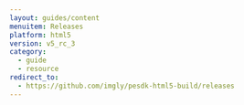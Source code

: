 ```yaml
---
layout: guides/content
menuitem: Releases
platform: html5
version: v5_rc_3
category:
  - guide
  - resource
redirect_to:
  - https://github.com/imgly/pesdk-html5-build/releases
---
```

